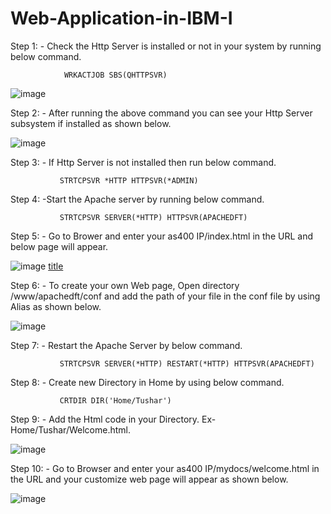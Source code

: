 # Web-Application-in-IBM-I
Step 1: - Check the Http Server is installed or not in your system by running below command.

                WRKACTJOB SBS(QHTTPSVR)
                
![image](https://user-images.githubusercontent.com/42302678/107362831-49a9c680-6aff-11eb-94fd-352e13a580bf.png)
 
Step 2: - After running the above command you can see your Http Server subsystem if installed as shown below. 

![image](https://user-images.githubusercontent.com/42302678/107362876-5af2d300-6aff-11eb-816e-be6f7071d7b5.png)
 
Step 3: - If Http Server is not installed then run below command.

               STRTCPSVR *HTTP HTTPSVR(*ADMIN)
               
Step 4: -Start the Apache server by running below command.

               STRTCPSVR SERVER(*HTTP) HTTPSVR(APACHEDFT)
               
Step 5: - Go to Brower and enter your as400 IP/index.html in the URL and below page will appear.

![image](https://user-images.githubusercontent.com/42302678/107362985-82e23680-6aff-11eb-8c49-10dc38f0bde4.png) 
[title](https://www.google.com)
 
Step 6: - To create your own Web page, Open directory /www/apachedft/conf and add the path of your file in the conf file by using Alias as shown below.

![image](https://user-images.githubusercontent.com/42302678/107363017-91c8e900-6aff-11eb-83b3-3e6fce429a96.png)
 
Step 7: - Restart the Apache Server by below command.

               STRTCPSVR SERVER(*HTTP) RESTART(*HTTP) HTTPSVR(APACHEDFT)

Step 8: - Create new Directory in Home by using below command.

               CRTDIR DIR('Home/Tushar')
               
Step 9: - Add the Html code in your Directory. Ex- Home/Tushar/Welcome.html.

![image](https://user-images.githubusercontent.com/42302678/107363085-aa390380-6aff-11eb-8230-df19d68c6f14.png)
 
Step 10: - Go to Browser and enter your as400 IP/mydocs/welcome.html in the URL and your customize web page will appear as shown below.

![image](https://user-images.githubusercontent.com/42302678/107363118-b91fb600-6aff-11eb-918d-8c0f0d35bf8e.png)
 




